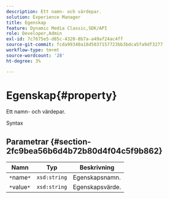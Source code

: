 ```yaml
---
description: Ett namn- och värdepar.
solution: Experience Manager
title: Egenskap
feature: Dynamic Media Classic,SDK/API
role: Developer,Admin
exl-id: 7c7675e5-d85c-4320-8b7a-a49af24ac4ff
source-git-commit: fcda99340a18d5037157723bb3bdca5fa9df3277
workflow-type: tm+mt
source-wordcount: '28'
ht-degree: 3%

---
```


# Egenskap{#property}

Ett namn- och värdepar.

Syntax

## Parametrar {#section-2fc9bea56b6d4b72b80d4f04c5f9b862}

| Namn | Typ | Beskrivning |
|---|---|---|
| `*`name`*` | `xsd:string` | Egenskapsnamn. |
| `*`value`*` | `xsd:string` | Egenskapsvärde. |
